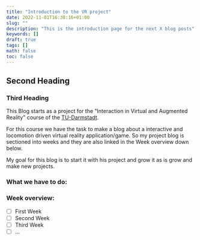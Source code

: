 ```yaml
---
title: "Introduction to the VR project"
date: 2022-11-01T16:38:16+01:00
slug: ""
description: "This is the introduction page for the next X blog posts"
keywords: []
draft: true
tags: []
math: false
toc: false
---
```



## Second Heading
### Third Heading

This Blog starts as a project for the "Interaction in Virtual and Augmented Reality" course of the [TU-Darmstadt](https://www.tu-darmstadt.de/). 

For this course we have the task to make a blog about a interactive and locomotion driven virtual reality application/game. So my project blog is sectioned into weeks and they are also linked in the Week overview down below. 

My goal for this blog is to start it with his project and grow it as is grow and make new projects.



### What we have to do:



### Week overview:
- [ ] First Week
- [ ] Second Week
- [ ] Third Week
- [ ] ...
